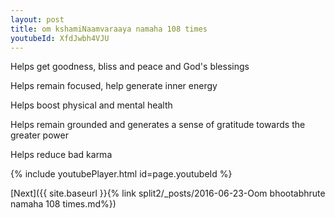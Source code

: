 ```yaml
---
layout: post
title: om kshamiNaamvaraaya namaha 108 times
youtubeId: XfdJwbh4VJU
---
```

 
 
Helps get goodness, bliss and peace and God's blessings
 
Helps remain focused, help generate inner energy 
 
Helps boost physical and mental health 
 
Helps remain grounded and generates a sense of gratitude towards the greater power 
 
Helps reduce bad karma
 
 
 
 


{% include youtubePlayer.html id=page.youtubeId %}
 
[Next]({{ site.baseurl }}{% link  split2/_posts/2016-06-23-Oom bhootabhrute namaha 108 times.md%})
 
